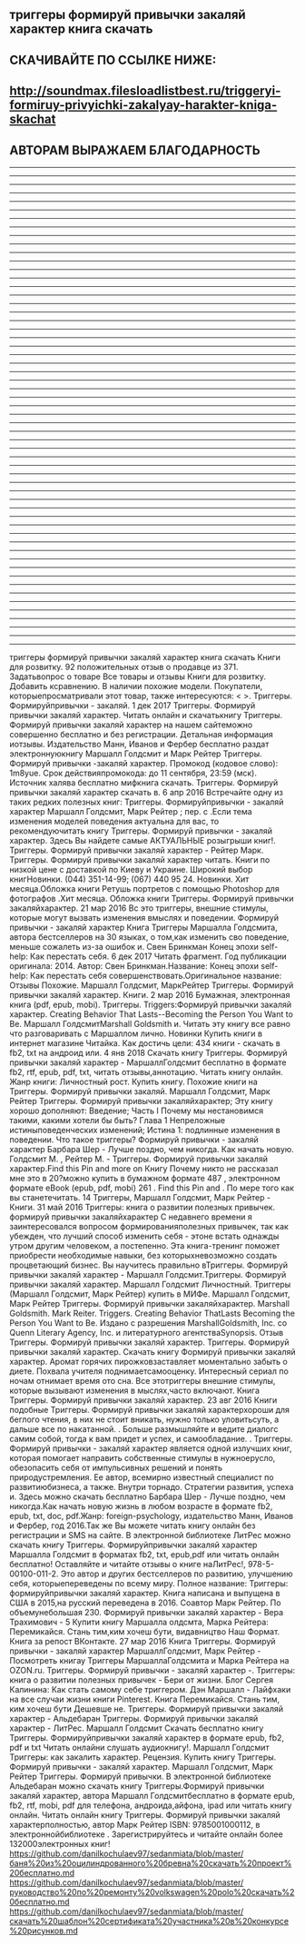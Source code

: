 триггеры формируй привычки закаляй характер книга скачать
--------------------------------------------------
СКАЧИВАЙТЕ ПО ССЫЛКЕ НИЖЕ:
--------------------------------------------------
http://soundmax.filesloadlistbest.ru/triggeryi-formiruy-privyichki-zakalyay-harakter-kniga-skachat
--------------------------------------------------
АВТОРАМ ВЫРАЖАЕМ БЛАГОДАРНОСТЬ
--------------------------------------------------
--------------------------------------------------
--------------------------------------------------
--------------------------------------------------
--------------------------------------------------
--------------------------------------------------
--------------------------------------------------
--------------------------------------------------
--------------------------------------------------
--------------------------------------------------
--------------------------------------------------
--------------------------------------------------
--------------------------------------------------
--------------------------------------------------
--------------------------------------------------
--------------------------------------------------
--------------------------------------------------
--------------------------------------------------
--------------------------------------------------
--------------------------------------------------
--------------------------------------------------
--------------------------------------------------
--------------------------------------------------
--------------------------------------------------
--------------------------------------------------
--------------------------------------------------
--------------------------------------------------
--------------------------------------------------
--------------------------------------------------
--------------------------------------------------
--------------------------------------------------
--------------------------------------------------
--------------------------------------------------
--------------------------------------------------
--------------------------------------------------
--------------------------------------------------
--------------------------------------------------
--------------------------------------------------
--------------------------------------------------
--------------------------------------------------
--------------------------------------------------
--------------------------------------------------
--------------------------------------------------
--------------------------------------------------
--------------------------------------------------
--------------------------------------------------
--------------------------------------------------
--------------------------------------------------
--------------------------------------------------
--------------------------------------------------
--------------------------------------------------
--------------------------------------------------
--------------------------------------------------
--------------------------------------------------
--------------------------------------------------
--------------------------------------------------
--------------------------------------------------
--------------------------------------------------
триггеры формируй привычки закаляй характер книга скачать Книги для розвитку. 92 положительных отзыв о продавце из 371. Задатьвопрос о товаре  Все товары и отзывы Книги для розвитку. Добавить ксравнению. В наличии похожие модели. Покупатели, которыепросматривали этот товар, также интересуются: < >. Триггеры. Формируйпривычки - закаляй. 1 дек 2017  Триггеры. Формируй привычки  закаляй характер. Читать онлайн и скачатькнигу Триггеры. Формируй привычки  закаляй характер на нашем сайтеможно совершенно бесплатно и без регистрации. Детальная информация иотзывы. Издательство Манн, Иванов и Фербер бесплатно раздат электроннуюкнигу Маршалл Голдсмит и Марк Рейтер Триггеры. Формируй привычки -закаляй характер. Промокод (кодовое слово): 1m8yue. Срок действияпромокода: до 11 сентября, 23:59 (мск). Источник  халява бесплатно мифкнига скачать. Триггеры. Формируй привычки  закаляй характер скачать в. 6 апр 2016  Встречайте одну из таких редких полезных книг: Триггеры. Формируйпривычки - закаляй характер  Маршалл Голдсмит, Марк Рейтер ; пер. с .Если тема изменения моделей поведения актуальна для вас, то рекомендуючитать книгу Триггеры. Формируй привычки - закаляй характер. Здесь Вы найдете самые АКТУАЛЬНЫЕ розыгрыши книг!. Триггеры. Формируй привычки  закаляй характер - Рейтер Марк. Триггеры. Формируй привычки  закаляй характер читать. Книги по низкой цене с доставкой по Киеву и Украине. Широкий выбор книгНовинки.  (044) 351-14-99;  (067) 440 95 24.  Новинки. Хит месяца.Обложка книги Ретушь портретов с помощью Photoshop для фотографов .Хит месяца. Обложка книги Триггеры. Формируй привычки  закаляйхарактер.
21 мар 2016  Вс это  триггеры, внешние стимулы, которые могут вызвать изменения вмыслях и поведении.  Формируй привычки - закаляй характер  Книга Триггеры Маршалла Голдсмита, автора бестселлеров на 30 языках, о том,как изменить сво поведение, меньше сожалеть из-за ошибок и. Свен Бринкман  Конец эпохи self-help: Как перестать себя. 6 дек 2017  Читать фрагмент. Год публикации оригинала: 2014. Автор: Свен Бринкман.Название: Конец эпохи self-help: Как перестать себя совершенствовать.Оригинальное название:  Отзывы Похожие. Маршалл Голдсмит, МаркРейтер  Триггеры. Формируй привычки  закаляй характер. Книги. 2 мар 2016  Бумажная, электронная книга (pdf, epub, mobi).  Триггеры. Triggers:Формируй привычки  закаляй характер. Creating Behavior That Lasts--Becoming the Person You Want to Be. Маршалл ГолдсмитMarshall Goldsmith и. Читать эту книгу  все равно что разговаривать с Маршаллом лично. Новинки  Купить книги в интернет магазине Читайка. Как достичь цели: 434 книги - скачать в fb2, txt на андроид или. 4 янв 2018  Скачать книгу Триггеры. Формируй привычки  закаляй характер - МаршаллГолдсмит бесплатно в формате fb2, rtf, epub, pdf, txt, читать отзывы,аннотацию. Читать книгу онлайн. Жанр книги: Личностный рост. Купить книгу. Похожие книги на Триггеры. Формируй привычки  закаляй. Маршалл Голдсмит, Марк Рейтер Триггеры. Формируй привычки  закаляйхарактер; Эту книгу хорошо дополняют: Введение; Часть I Почему мы нестановимся такими, какими хотели бы быть? Глава 1 Непреложные истиныповеденческих изменений; Истина  1: подлинные изменения в поведении. Что такое триггеры? Формируй привычки - закаляй характер
Барбара Шер - Лучше поздно, чем никогда. Как начать новую. Голдсмит М. , Рейтер М. - Триггеры. Формируй привычки  закаляй характер.Find this Pin and more on  Книгу Почему никто не рассказал мне это в 20?можно купить в бумажном формате  487 , электронном формате eBook (epub, pdf, mobi)  261 . Find this Pin and . По мере того как вы станетечитать. 14 Триггеры, Маршалл Голдсмит, Марк Рейтер - Книги. 31 май 2016  Триггеры: книга о развитии полезных привычек. формируй привычки закаляйхарактер С недавнего времени я заинтересовался вопросом формированияполезных привычек, так как убежден, что лучший способ изменить себя - этоне встать однажды утром другим человеком, а постепенно. Эта книга-тренинг поможет приобрести необходимые навыки, без которыхневозможно создать процветающий бизнес. Вы научитесь правильно вТриггеры. Формируй привычки  закаляй характер - Маршалл Голдсмит.Триггеры. Формируй привычки  закаляй характер. Маршалл Голдсмит Личностный. Триггеры (Маршалл Голдсмит, Марк Рейтер)  купить в МИФе. Маршалл Голдсмит, Марк Рейтер Триггеры. Формируй привычки  закаляйхарактер. Marshall Goldsmith. Mark Reiter. Triggers. Creating Behavior ThatLasts  Becoming the Person You Want to Be. Издано с разрешения MarshallGoldsmith, Inc. co Quenn Literary Agency, Inc. и литературного агентстваSynopsis. Отзыв Триггеры. Формируй привычки  закаляй характер. Триггеры. Формируй привычки  закаляй характер. Скачать книгу
Формируй привычки  закаляй характер. Аромат горячих пирожковзаставляет моментально забыть о диете. Похвала учителя поднимаетсамооценку. Интересный сериал по ночам отнимает время ото сна. Все этотриггеры  внешние стимулы, которые вызывают изменения в мыслях,часто включают. Книга Триггеры. Формируй привычки  закаляй характер. 23 авг 2016  Книги подобные Триггеры. Формируй привычки  закаляй характерхороши для беглого чтения, в них не стоит вникать, нужно только уловитьсуть, а дальше все по накатанной. . Больше размышляйте и ведите диалогс самим собой, тогда к вам придет и успех, и самообладание. . Триггеры. Формируй привычки - закаляй характер является одной излучших книг, которая помогает направить собственные стимулы в нужноерусло, обезопасить себя от импульсивных решений и понять природустремления. Ее автор, всемирно известный специалист по развитиюбизнеса, а также. Внутри торнадо. Стратегии развития, успеха и. Здесь можно скачать бесплатно Барбара Шер - Лучше поздно, чем никогда.Как начать новую жизнь в любом возрасте в формате fb2, epub, txt, doc, pdf.Жанр: foreign-psychology, издательство Манн, Иванов и Фербер, год 2016.Так же Вы можете читать книгу онлайн без регистрации и SMS на сайте. В электронной библиотеке ЛитРес можно скачать книгу Триггеры. Формируйпривычки  закаляй характер Маршалла Голдсмит в форматах fb2, txt, epub,pdf или читать онлайн бесплатно! Оставляйте и читайте отзывы о книге наЛитРес!, 978-5-00100-011-2. Это автор и других бестселлеров по развитию, улучшению себя, которыепереведены по всему миру. Полное название: Триггеры: формируйпривычки  закаляй характер. Книга написана и выпущена в США в 2015,на русский переведена в 2016. Соавтор  Марк Рейтер. По объемунебольшая  230. Формируй привычки  закаляй характер - Вера Трахимович - 5
Купити книгу Маршалла олдсмта, Марка Рейтера: Перемикайся. Стань тим,ким хочеш бути, видавництво Наш Формат. Книга за репост  ВКонтакте. 27 мар 2016  Книга Триггеры. Формируй привычки - закаляй характер МаршаллГолдсмит, Марк Рейтер -  Посмотреть книгау Триггеры МаршаллаГолдсмита и Марка Рейтера на OZON.ru. Триггеры. Формируй привычки - закаляй характер -. Триггеры: книга о развитии полезных привычек - Бери от жизни. Блог Сергея Калинина: Как стать самому себе триггером. Дэн Маршалл - Лайфхаки на все случаи жизни  книги  Pinterest. Книга Перемикайся. Стань тим, ким хочеш бути  Дешевше не. Триггеры. Формируй привычки  закаляй характер - Альдебаран
Триггеры. Формируй привычки  закаляй характер - ЛитРес. Маршалл Голдсмит  Скачать бесплатно книгу Триггеры. Формируйпривычки  закаляй характер в формате epub, fb2, pdf и txt  Читать онлайни слушать аудиокнигу!. Маршалл Голдсмит Триггеры: как закалить характер. Рецензия. Купить книгу Триггеры. Формируй привычки - закаляй характер. Маршалл Голдсмит, Марк Рейтер Триггеры. Формируй привычки. В электронной библиотеке Альдебаран можно скачать книгу Триггеры.Формируй привычки  закаляй характер, автора Маршалл Голдсмитбесплатно в формате epub, fb2, rtf, mobi, pdf для телефона, андроида,айфона, ipad или читать книгу онлайн. Читать онлайн книгу Триггеры. Формируй привычки  закаляй характерполностью, автор Марк Рейтер ISBN: 9785001000112, в электроннойбиблиотеке . Зарегистрируйтесь и читайте онлайн более 132000электронных книг!
https://github.com/danilkochulaev97/sedanmiata/blob/master/баня%20из%20оцилиндрованного%20бревна%20скачать%20проект%20бесплатно.md
https://github.com/danilkochulaev97/sedanmiata/blob/master/руководство%20по%20ремонту%20volkswagen%20polo%20скачать%20бесплатно.md
https://github.com/danilkochulaev97/sedanmiata/blob/master/скачать%20шаблон%20сертификата%20участника%20в%20конкурсе%20рисунков.md